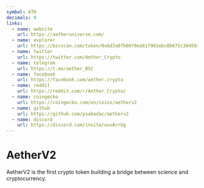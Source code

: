 ```yaml
---
symbol: ATH
decimals: 9
links:
  - name: website
    url: https://aetheruniverse.com/
  - name: explorer
    url: https://bscscan.com/token/0x6d3a0fb0070ea61f901ebc0b675c30450acac737
  - name: twitter
    url: https://twitter.com/Aether_Crypto
  - name: telegram
    url: https://t.me/aether_BSC
  - name: facebook
    url: https://facebook.com/aether.crypto
  - name: reddit
    url: https://reddit.com/r/Aether_Crypto/
  - name: coingecko
    url: https://coingecko.com/en/coins/aetherv2
  - name: github
    url: https://github.com/psabadac/aetherv2
  - name: discord
    url: https://discord.com/invite/uvuArrUg
---
```


# AetherV2

AetherV2 is the first crypto token building a bridge between science and cryptocurrency.
